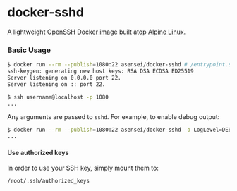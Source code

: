 # docker-sshd

A lightweight [OpenSSH][openssh] [Docker image][dockerhub_project] built atop [Alpine Linux][alpine_linux].

### Basic Usage

```bash
$ docker run --rm --publish=1080:22 asensei/docker-sshd # /entrypoint.sh
ssh-keygen: generating new host keys: RSA DSA ECDSA ED25519
Server listening on 0.0.0.0 port 22.
Server listening on :: port 22.

$ ssh username@localhost -p 1080
...
```

Any arguments are passed to `sshd`. For example, to enable debug output:

```bash
$ docker run --rm --publish=1080:22 asensei/docker-sshd -o LogLevel=DEBUG
...
```

#### Use authorized keys

In order to use your SSH key, simply mount them to:
```
/root/.ssh/authorized_keys
```

[alpine_linux]:       https://hub.docker.com/_/alpine/
[dockerhub_project]:  https://hub.docker.com/r/sickp/alpine-sshd/
[openssh]:            http://www.openssh.com
